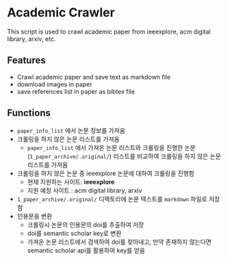 # Academic Crawler

This script is used to crawl academic paper from ieeexplore, acm digital library, arxiv, etc.

## Features 

- Crawl academic paper and save text as markdown file
- download images in paper
- save references list in paper as bibtex file



## Functions

- `paper_info_list` 에서 논문 정보를 가져옴
- 크롤링을 하지 않은 논문 리스트를 가져옴
    - `paper_info_list` 에서 가져온 논문 리스트와 크롤링을 진행한 논문(`1_paper_archive/.original/`) 리스트를 비교하여 크롤링을 하지 않은 논문 리스트를 가져옴
- 크롤링을 하지 않은 논문 중 ieeexplore 논문에 대하여 크롤링을 진행함
    - 현재 지원하는 사이트: **ieeexplore**
    - 지원 예정 사이트 : acm digital library, arxiv
- `1_paper_archive/.original/` 디렉토리에 논문 텍스트를 `markdown` 파일로 저장함 
- 인용문을 변환
    - 크롤링시 논문의 인용문의 doi를 추출하여 저장
    - doi를 semantic scholar key로 변환
    - 가져온 논문 리스트에서 검색하여 doi를 찾아내고, 만약 존재하지 않는다면 semantic scholar api를 활용하여 key를 얻음
    






